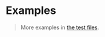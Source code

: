 # Examples

> More examples in [the test files](https://github.com/string-searching/specification/tree/main/test/src).
